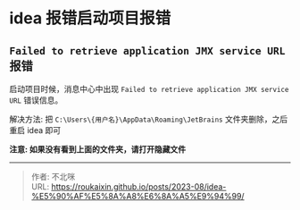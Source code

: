 # idea 报错启动项目报错


## `Failed to retrieve application JMX service URL` 报错
启动项目时候，消息中心中出现 `Failed to retrieve application JMX service URL` 错误信息。

解决方法: 把 `C:\Users\{用户名}\AppData\Roaming\JetBrains` 文件夹删除，之后重启 idea 即可

**注意: 如果没有看到上面的文件夹，请打开隐藏文件**


---

> 作者: 不北咪  
> URL: https://roukaixin.github.io/posts/2023-08/idea-%E5%90%AF%E5%8A%A8%E6%8A%A5%E9%94%99/  

